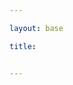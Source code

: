 ```yaml
---

layout: base

title:


---
```


<p> &nbsp;</p>
<p> &nbsp;</p>
<script type="text/javascript" src="http://form.jotformeu.com/jsform/41747442631353"></script>